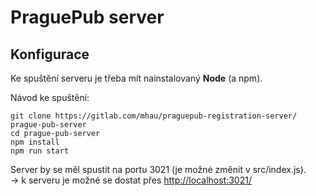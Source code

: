 # PraguePub server

## Konfigurace

Ke spuštění serveru je třeba mít nainstalovaný **Node** (a npm).

Návod ke spuštění:
```
git clone https://gitlab.com/mhau/praguepub-registration-server/ prague-pub-server
cd prague-pub-server
npm install
npm run start
```
Server by se měl spustit na portu 3021 (je možné změnit v src/index.js).\
-> k serveru je možné se dostat přes [http://localhost:3021/](http://localhost:3021/)
